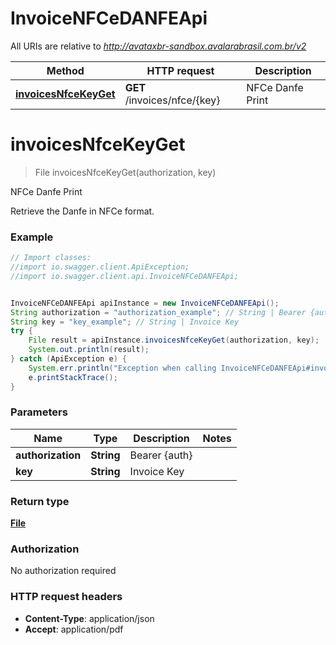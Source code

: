 # InvoiceNFCeDANFEApi

All URIs are relative to *http://avataxbr-sandbox.avalarabrasil.com.br/v2*

Method | HTTP request | Description
------------- | ------------- | -------------
[**invoicesNfceKeyGet**](InvoiceNFCeDANFEApi.md#invoicesNfceKeyGet) | **GET** /invoices/nfce/{key} | NFCe Danfe Print


<a name="invoicesNfceKeyGet"></a>
# **invoicesNfceKeyGet**
> File invoicesNfceKeyGet(authorization, key)

NFCe Danfe Print

Retrieve the Danfe in NFCe format. 

### Example
```java
// Import classes:
//import io.swagger.client.ApiException;
//import io.swagger.client.api.InvoiceNFCeDANFEApi;


InvoiceNFCeDANFEApi apiInstance = new InvoiceNFCeDANFEApi();
String authorization = "authorization_example"; // String | Bearer {auth}
String key = "key_example"; // String | Invoice Key
try {
    File result = apiInstance.invoicesNfceKeyGet(authorization, key);
    System.out.println(result);
} catch (ApiException e) {
    System.err.println("Exception when calling InvoiceNFCeDANFEApi#invoicesNfceKeyGet");
    e.printStackTrace();
}
```

### Parameters

Name | Type | Description  | Notes
------------- | ------------- | ------------- | -------------
 **authorization** | **String**| Bearer {auth} |
 **key** | **String**| Invoice Key |

### Return type

[**File**](File.md)

### Authorization

No authorization required

### HTTP request headers

 - **Content-Type**: application/json
 - **Accept**: application/pdf

